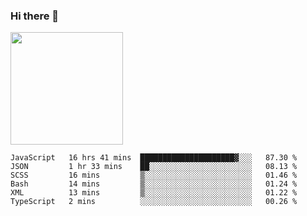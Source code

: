 ### Hi there 👋

<!--
**hwolf0610/hwolf0610** is a ✨ _special_ ✨ repository because its `README.md` (this file) appears on your GitHub profile.

Here are some ideas to get you started:

- 🔭 I’m currently working on ...
- 🌱 I’m currently learning ...
- 👯 I’m looking to collaborate on ...
- 🤔 I’m looking for help with ...
- 💬 Ask me about ...
- 📫 How to reach me: ...
- 😄 Pronouns: ...
- ⚡ Fun fact: ...
-->

<img height="180em" src="https://github-readme-stats.vercel.app/api?username=hwolf0610&show_icons=true&hide_border=true&&count_private=true&include_all_commits=true" />


<!--START_SECTION:waka-->

```text
JavaScript   16 hrs 41 mins  █████████████████████▓░░░   87.30 %
JSON         1 hr 33 mins    ██░░░░░░░░░░░░░░░░░░░░░░░   08.13 %
SCSS         16 mins         ▒░░░░░░░░░░░░░░░░░░░░░░░░   01.46 %
Bash         14 mins         ▒░░░░░░░░░░░░░░░░░░░░░░░░   01.24 %
XML          13 mins         ▒░░░░░░░░░░░░░░░░░░░░░░░░   01.22 %
TypeScript   2 mins          ░░░░░░░░░░░░░░░░░░░░░░░░░   00.26 %
```

<!--END_SECTION:waka-->
